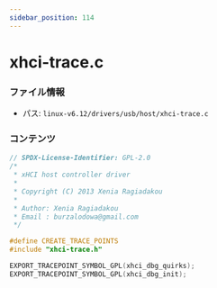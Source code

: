 ```yaml
---
sidebar_position: 114
---
```

# xhci-trace.c

### ファイル情報

- パス: `linux-v6.12/drivers/usb/host/xhci-trace.c`

### コンテンツ

```c
// SPDX-License-Identifier: GPL-2.0
/*
 * xHCI host controller driver
 *
 * Copyright (C) 2013 Xenia Ragiadakou
 *
 * Author: Xenia Ragiadakou
 * Email : burzalodowa@gmail.com
 */

#define CREATE_TRACE_POINTS
#include "xhci-trace.h"

EXPORT_TRACEPOINT_SYMBOL_GPL(xhci_dbg_quirks);
EXPORT_TRACEPOINT_SYMBOL_GPL(xhci_dbg_init);

```
